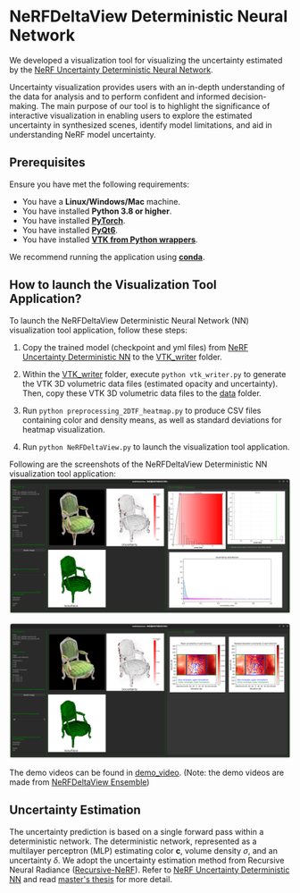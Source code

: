 # NeRFDeltaView Deterministic Neural Network

We developed a visualization tool for visualizing the uncertainty estimated by the [NeRF Uncertainty Deterministic Neural Network](https://github.com/CTW121/NeRF-Uncertainty-Deterministic-NN).

Uncertainty visualization provides users with an in-depth understanding of the data for analysis and to perform confident and informed decision-making. The main purpose of our tool is to highlight the significance of interactive visualization in enabling users to explore the estimated uncertainty in synthesized scenes, identify model limitations, and aid in understanding NeRF model uncertainty.

## Prerequisites

Ensure you have met the following requirements:
- You have a **Linux/Windows/Mac** machine.
- You have installed **Python 3.8 or higher**.
- You have installed [**PyTorch**](https://pytorch.org/).
- You have installed [**PyQt6**](https://doc.qt.io/qtforpython-6/).
- You have installed [**VTK from Python wrappers**](https://docs.vtk.org/en/latest/getting_started/index.html).

We recommend running the application using [**conda**](https://docs.conda.io/en/latest/).

## How to launch the Visualization Tool Application?

To launch the NeRFDeltaView Deterministic Neural Network (NN) visualization tool application, follow these steps:

1. Copy the trained model (checkpoint and yml files) from [NeRF Uncertainty Deterministic NN](https://github.com/CTW121/NeRF-Uncertainty-Deterministic-NN) to the [VTK_writer](https://github.com/CTW121/NeRFDeltaView-Deterministic-NN/tree/master/VTK_writer) folder.

2. Within the [VTK_writer](https://github.com/CTW121/NeRFDeltaView-Deterministic-NN/tree/master/VTK_writer) folder, execute `python vtk_writer.py` to generate the VTK 3D volumetric data files (estimated opacity and uncertainty). Then, copy these VTK 3D volumetric data files to the [data](https://github.com/CTW121/NeRFDeltaView-Deterministic-NN/tree/master/data) folder.

3. Run `python preprocessing_2DTF_heatmap.py` to produce CSV files containing color and density means, as well as standard deviations for heatmap visualization.

4. Run `python NeRFDeltaView.py` to launch the visualization tool application.

Following are the screenshots of the NeRFDeltaView Deterministic NN visualization tool application:
![NeRFDeltaView_Deterministic_NN_A](https://github.com/CTW121/NeRFDeltaView-Deterministic-NN/blob/master/images/NeRFDeltaView__Uncertainty_Neural_Network_A.png)

![NeRFDeltaView_Deterministic_NN_B](https://github.com/CTW121/NeRFDeltaView-Deterministic-NN/blob/master/images/NeRFDeltaView__Uncertainty_Neural_Network_B.png)

The demo videos can be found in [demo_video](https://github.com/CTW121/NeRFDeltaView-Ensemble/tree/master/demo_video). (Note: the demo videos are made from [NeRFDeltaView Ensemble](https://github.com/CTW121/NeRFDeltaView-Ensemble))

## Uncertainty Estimation
The uncertainty prediction is based on a single forward pass within a deterministic network. The deterministic network, represented as a multilayer perceptron (MLP) estimating color $\boldsymbol{c}$, volume density $\sigma$, and an uncertainty $\delta$. We adopt the uncertainty estimation method from Recursive Neural Radiance ([Recursive-NeRF](https://ieeexplore.ieee.org/document/9909994)). Refer to [NeRF Uncertainty Deterministic NN](https://github.com/CTW121/NeRF-Uncertainty-Deterministic-NN) and read [master's thesis](https://github.com/CTW121/NeRFDeltaView-Deterministic-NN/blob/master/Uncertainty_Visualization_for_Neural_Radiance_Field__Chua_T.W.pdf) for more detail.
